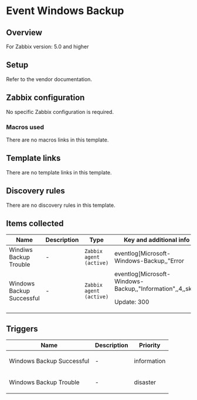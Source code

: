 # Event Windows Backup

## Overview

For Zabbix version: 5.0 and higher

## Setup

Refer to the vendor documentation.

## Zabbix configuration

No specific Zabbix configuration is required.

### Macros used

There are no macros links in this template.

## Template links

There are no template links in this template.

## Discovery rules

There are no discovery rules in this template.

## Items collected

|Name|Description|Type|Key and additional info|
|----|-----------|----|----|
|Windiws Backup Trouble|<p>-</p>|`Zabbix agent (active)`|eventlog[Microsoft-Windows-Backup,,"Error|Critical|Warning",,,,skip]<p>Update: 300</p>|
|Windows Backup Successful|<p>-</p>|`Zabbix agent (active)`|eventlog[Microsoft-Windows-Backup,,"Information",,4,,skip]<p>Update: 300</p>|
## Triggers

|Name|Description|Priority|
|----|-----------|----|
|Windows Backup Successful|<p>-</p>|information|
|Windows Backup Trouble|<p>-</p>|disaster|

